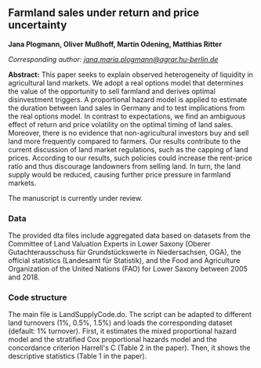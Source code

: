 ## Farmland sales under return and price uncertainty

**Jana Plogmann, Oliver Mußhoff, Martin Odening, Matthias Ritter**

*Corresponding author: jana.maria.plogmann@agrar.hu-berlin.de*

**Abstract:**
This paper seeks to explain observed heterogeneity of liquidity in agricultural land markets. We adopt a real options model that determines the value of the opportunity to sell farmland and derives optimal disinvestment triggers. A proportional hazard model is applied to estimate the duration between land sales in Germany and to test implications from the real options model. In contrast to expectations, we find an ambiguous effect of return and price volatility on the optimal timing of land sales. Moreover, there is no evidence that non-agricultural investors buy and sell land more frequently compared to farmers. Our results contribute to the current discussion of land market regulations, such as the capping of land prices. According to our results, such policies could increase the rent-price ratio and thus discourage landowners from selling land. In turn, the land supply would be reduced, causing further price pressure in farmland markets.

The manuscript is currently under review.

### Data
The provided dta files include aggregated data based on datasets from the Committee of Land Valuation Experts in Lower Saxony (Oberer Gutachterausschuss für Grundstückswerte in Niedersachsen, OGA), the official statistics (Landesamt für Statistik), and the Food and Agriculture Organization of the United Nations (FAO) for Lower Saxony between 2005 and 2018.

### Code structure
The main file is LandSupplyCode.do. The script can be adapted to different land turnovers (1%, 0.5%, 1.5%) and loads the corresponding dataset (default: 1% turnover). First, it estimates the mixed proportional hazard model and the stratified Cox proportional hazards model and the concordance criterion Harrell's C (Table 2 in the paper). Then, it shows the descriptive statistics (Table 1 in the paper).
